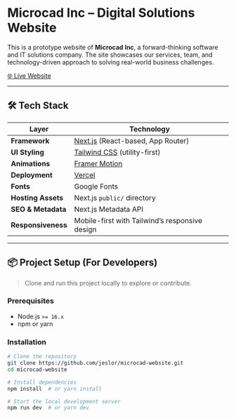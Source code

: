 # Microcad Inc – Digital Solutions Website

This is a prototype website of **Microcad Inc**, a forward-thinking software and IT solutions company. The site showcases our services, team, and technology-driven approach to solving real-world business challenges.

[🌐 Live Website](https://microcad-53g8.vercel.app)

---

## 🛠️ Tech Stack

| Layer             | Technology                                         |
|------------------|----------------------------------------------------|
| **Framework**     | [Next.js](https://nextjs.org/) (React-based, App Router) |
| **UI Styling**    | [Tailwind CSS](https://tailwindcss.com/) (utility-first) |
| **Animations**    | [Framer Motion](https://www.framer.com/motion/)   |
| **Deployment**    | [Vercel](https://vercel.com/)                      |
| **Fonts**         | Google Fonts                                       |
| **Hosting Assets**| Next.js `public/` directory                        |
| **SEO & Metadata**| Next.js Metadata API                               |
| **Responsiveness**| Mobile-first with Tailwind’s responsive design     |

---

## 📦 Project Setup (For Developers)

> Clone and run this project locally to explore or contribute.

### Prerequisites

- Node.js `>= 16.x`
- npm or yarn

### Installation

```bash
# Clone the repository
git clone https://github.com/jeslor/microcad-website.git
cd microcad-website

# Install dependencies
npm install  # or yarn install

# Start the local development server
npm run dev  # or yarn dev
